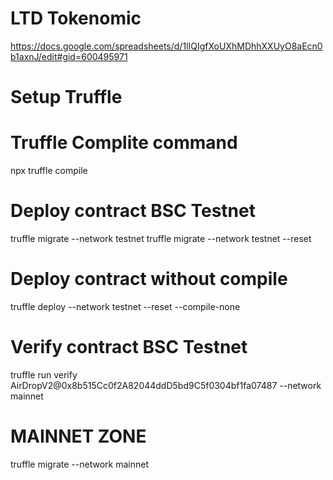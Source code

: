 # LTD Tokenomic
https://docs.google.com/spreadsheets/d/1lIQIgfXoUXhMDhhXXUyO8aEcn0b1axnJ/edit#gid=600495971

# Setup Truffle

# Truffle Complite command
npx truffle compile

# Deploy contract BSC Testnet
truffle migrate --network testnet
truffle migrate --network testnet --reset

# Deploy contract without compile
truffle deploy --network testnet --reset --compile-none

# Verify contract BSC Testnet
truffle run verify AirDropV2@0x8b515Cc0f2A82044ddD5bd9C5f0304bf1fa07487 --network mainnet


# MAINNET ZONE
truffle migrate --network mainnet